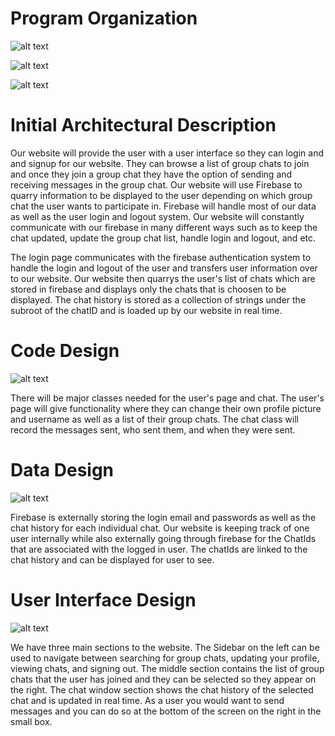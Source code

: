 
# Program Organization

![alt text](https://cdn.discordapp.com/attachments/803334690009382935/813153807445917776/Contextdiagram.png)

![alt text](https://cdn.discordapp.com/attachments/803334690009382935/813159420158017566/Containerdiagram.png)

![alt text](https://cdn.discordapp.com/attachments/803334690009382935/813167170577235998/componentdiagram.png)

# Initial Architectural Description
Our website will provide the user with a user interface so they can login and and signup for our website. They can browse a list of group chats to join and once they join a group chat they have the option of sending and receiving messages in the group chat. Our website will use Firebase to quarry information to be displayed to the user depending on which group chat the user wants to participate in. Firebase will handle most of our data as well as the user login and logout system. Our website will constantly communicate with our firebase in many different ways such as to keep the chat updated, update the group chat list, handle login and logout, and etc. 

The login page communicates with the firebase authentication system to handle the login and logout of the user and transfers user information over to our website. 
Our website then quarrys the user's list of chats which are stored in firebase and displays only the chats that is choosen to be displayed.
The chat history is stored as a collection of strings under the subroot of the chatID and is loaded up by our website in real time.


# Code Design

![alt text](https://cdn.discordapp.com/attachments/548034934422634496/810605494694969365/download.png)

There will be major classes needed for the user's page and chat. The user's page will give functionality where they can change their own profile picture and username as well as a list of their group chats. The chat class will record the messages sent, who sent them, and when they were sent. 


# Data Design

![alt text](https://cdn.discordapp.com/attachments/548034934422634496/810615103840976896/unknown.png)

Firebase is externally storing the login email and passwords as well as the chat history for each individual chat. Our website is keeping track of one user internally while also externally going through firebase for the ChatIds that are associated with the logged in user. The chatIds are linked to the chat history and can be displayed for user to see.





# User Interface Design

![alt text](https://cdn.discordapp.com/attachments/548034934422634496/810609506098610206/unknown.png)

We have three main sections to the website. The Sidebar on the left can be used to navigate between searching for group chats, updating your profile, viewing chats, and signing out. The middle section contains the list of group chats that the user has joined and they can be selected so they appear on the right. The chat window section shows the chat history of the selected chat and is updated in real time. As a user you would want to send messages and you can do so at the bottom of the screen on the right in the small box.


